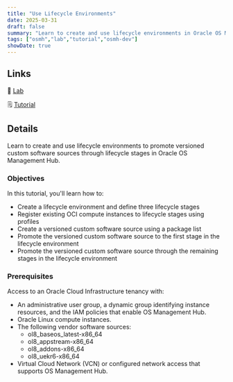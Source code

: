 ```yaml
---
title: "Use Lifecycle Environments"
date: 2025-03-31
draft: false
summary: "Learn to create and use lifecycle environments in Oracle OS Management Hub."
tags: ["osmh","lab","tutorial","osmh-dev"]
showDate: true
---
```


## Links

:crescent_moon: [Lab](https://luna.oracle.com/lab/2c4e8bb8-d2d8-4a48-8752-cc44ad9668f4)

:spiral_notepad: [Tutorial](https://docs.oracle.com/en/learn/osmh-lifecycle)

## Details

Learn to create and use lifecycle environments to promote versioned custom software sources through lifecycle stages in Oracle OS Management Hub.

### Objectives

In this tutorial, you'll learn how to:

  - Create a lifecycle environment and define three lifecycle stages
  - Register existing OCI compute instances to lifecycle stages using profiles
  - Create a versioned custom software source using a package list
  - Promote the versioned custom software source to the first stage in the lifecycle environment
  - Promote the versioned custom software source through the remaining stages in the lifecycle environment

### Prerequisites

Access to an Oracle Cloud Infrastructure tenancy with:

  - An administrative user group, a dynamic group identifying instance resources, and the IAM policies that enable OS Management Hub.
  - Oracle Linux compute instances.
  - The following vendor software sources:
     - ol8_baseos_latest-x86_64
     - ol8_appstream-x86_64
     - ol8_addons-x86_64
     - ol8_uekr6-x86_64
  - Virtual Cloud Network (VCN) or configured network access that supports OS Management Hub.
